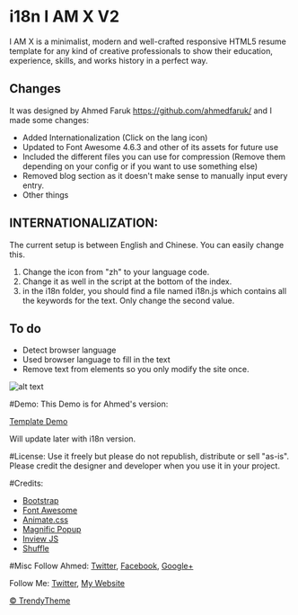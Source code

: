 # i18n I AM X V2
I AM X is a minimalist, modern and well-crafted responsive HTML5 resume template for any kind of creative professionals to show their education, experience, skills, and works history in a perfect way.

## Changes
It was designed by Ahmed Faruk https://github.com/ahmedfaruk/ and I made some changes:

* Added Internationalization (Click on the lang icon)
* Updated to Font Awesome 4.6.3 and other of its assets for future use
* Included the different files you can use for compression (Remove them depending on your config or if you want to use something else)
* Removed blog section as it doesn't make sense to manually input every entry.
* Other things

## INTERNATIONALIZATION:

The current setup is between English and Chinese. You can easily change this.

1. Change the icon from "zh" to your language code.
2. Change it as well in the script at the bottom of the index.
3. in the i18n folder, you should find a file named i18n.js which contains all the keywords for the text. Only change the second value. 

## To do

* Detect browser language
* Used browser language to fill in the text
* Remove text from elements so you only modify the site once.


![alt text](http://trendytheme.net/wp-content/uploads/edd/2015/10/Futani-Admin-Board-Preview-11.jpg "iamx")

#Demo:
This Demo is for Ahmed's version:

<a href="http://trendytheme.net/demo/iamx/v/" target="_blank">Template Demo</a>

Will update later with i18n version.

#License: 
Use it freely but please do not republish, distribute or sell "as-is". Please credit the designer and developer when you use it in your project.

#Credits: 
- <a href="http://getbootstrap.com/" target="_blank">Bootstrap</a>
- <a href="https://fortawesome.github.io/Font-Awesome/" target="_blank">Font Awesome</a>
- <a href="https://daneden.github.io/animate.css/" target="_blank">Animate.css</a>
- <a href="http://dimsemenov.com/plugins/magnific-popup/" target="_blank">Magnific Popup</a>
- <a href="https://github.com/protonet/jquery.inview" target="_blank">Inview JS</a>
- <a href="http://vestride.github.io/Shuffle/" target="_blank">Shuffle</a>

#Misc
Follow Ahmed: <a href="https://twitter.com/ahmedfaruk_me" target="_blank">Twitter</a>, <a href="https://www.facebook.com/ahmedfaruk.me" target="_blank">Facebook</a>, <a href="https://plus.google.com/u/0/114068300126923667161" target="_blank">Google+</a>

Follow Me: <a href="https://twitter.com/andres_base" target="_blank">Twitter</a>, <a href="http://andresarrieta.com" target="_blank">My Website</a>

<a href="http://trendytheme.net/" target="_blank">&copy; TrendyTheme </a>
